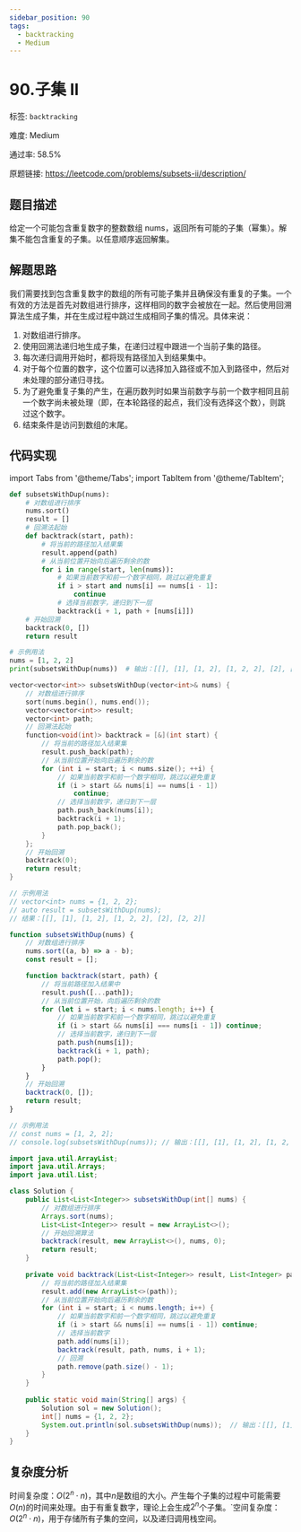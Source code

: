 ```yaml
---
sidebar_position: 90
tags:
  - backtracking
  - Medium
---
```


# 90.子集 II

标签: `backtracking`

难度: Medium

通过率: 58.5%

原题链接: https://leetcode.com/problems/subsets-ii/description/

## 题目描述
给定一个可能包含重复数字的整数数组 nums，返回所有可能的子集（幂集）。解集不能包含重复的子集。以任意顺序返回解集。

## 解题思路
我们需要找到包含重复数字的数组的所有可能子集并且确保没有重复的子集。一个有效的方法是首先对数组进行排序，这样相同的数字会被放在一起。然后使用回溯算法生成子集，并在生成过程中跳过生成相同子集的情况。具体来说：

1. 对数组进行排序。
2. 使用回溯法递归地生成子集，在递归过程中跟进一个当前子集的路径。
3. 每次递归调用开始时，都将现有路径加入到结果集中。
4. 对于每个位置的数字，这个位置可以选择加入路径或不加入到路径中，然后对未处理的部分递归寻找。
5. 为了避免重复子集的产生，在遍历数列时如果当前数字与前一个数字相同且前一个数字尚未被处理（即，在本轮路径的起点，我们没有选择这个数），则跳过这个数字。
6. 结束条件是访问到数组的末尾。

## 代码实现
import Tabs from '@theme/Tabs';
import TabItem from '@theme/TabItem';

<Tabs>
<TabItem value="python" label="Python">

```python
def subsetsWithDup(nums):
    # 对数组进行排序
    nums.sort()
    result = []
    # 回溯法起始
    def backtrack(start, path):
        # 将当前的路径加入结果集
        result.append(path)
        # 从当前位置开始向后遍历剩余的数
        for i in range(start, len(nums)):
            # 如果当前数字和前一个数字相同，跳过以避免重复
            if i > start and nums[i] == nums[i - 1]:
                continue
            # 选择当前数字，递归到下一层
            backtrack(i + 1, path + [nums[i]])
    # 开始回溯
    backtrack(0, [])
    return result

# 示例用法
nums = [1, 2, 2]
print(subsetsWithDup(nums))  # 输出：[[], [1], [1, 2], [1, 2, 2], [2], [2, 2]]
```

</TabItem>
<TabItem value="cpp" label="C++">

```cpp
vector<vector<int>> subsetsWithDup(vector<int>& nums) {
    // 对数组进行排序
    sort(nums.begin(), nums.end());
    vector<vector<int>> result;
    vector<int> path;
    // 回溯法起始
    function<void(int)> backtrack = [&](int start) {
        // 将当前的路径加入结果集
        result.push_back(path);
        // 从当前位置开始向后遍历剩余的数
        for (int i = start; i < nums.size(); ++i) {
            // 如果当前数字和前一个数字相同，跳过以避免重复
            if (i > start && nums[i] == nums[i - 1])
                continue;
            // 选择当前数字，递归到下一层
            path.push_back(nums[i]);
            backtrack(i + 1);
            path.pop_back();
        }
    };
    // 开始回溯
    backtrack(0);
    return result;
}

// 示例用法
// vector<int> nums = {1, 2, 2};
// auto result = subsetsWithDup(nums);
// 结果：[[], [1], [1, 2], [1, 2, 2], [2], [2, 2]]
```

</TabItem>
<TabItem value="javascript" label="JavaScript">

```javascript
function subsetsWithDup(nums) {
    // 对数组进行排序
    nums.sort((a, b) => a - b);
    const result = [];

    function backtrack(start, path) {
        // 将当前路径加入结果中
        result.push([...path]);
        // 从当前位置开始，向后遍历剩余的数
        for (let i = start; i < nums.length; i++) {
            // 如果当前数字和前一个数字相同，跳过以避免重复
            if (i > start && nums[i] === nums[i - 1]) continue;
            // 选择当前数字，递归到下一层
            path.push(nums[i]);
            backtrack(i + 1, path);
            path.pop();
        }
    }
    // 开始回溯
    backtrack(0, []);
    return result;
}

// 示例用法
// const nums = [1, 2, 2];
// console.log(subsetsWithDup(nums)); // 输出：[[], [1], [1, 2], [1, 2, 2], [2], [2, 2]]
```

</TabItem>
<TabItem value="java" label="Java">

```java
import java.util.ArrayList;
import java.util.Arrays;
import java.util.List;

class Solution {
    public List<List<Integer>> subsetsWithDup(int[] nums) {
        // 对数组进行排序
        Arrays.sort(nums);
        List<List<Integer>> result = new ArrayList<>();
        // 开始回溯算法
        backtrack(result, new ArrayList<>(), nums, 0);
        return result;
    }
    
    private void backtrack(List<List<Integer>> result, List<Integer> path, int[] nums, int start) {
        // 将当前的路径加入结果集
        result.add(new ArrayList<>(path));
        // 从当前位置开始向后遍历剩余的数
        for (int i = start; i < nums.length; i++) {
            // 如果当前数字和前一个数字相同，跳过以避免重复
            if (i > start && nums[i] == nums[i - 1]) continue;
            // 选择当前数字
            path.add(nums[i]);
            backtrack(result, path, nums, i + 1);
            // 回溯
            path.remove(path.size() - 1);
        }
    }
    
    public static void main(String[] args) {
        Solution sol = new Solution();
        int[] nums = {1, 2, 2};
        System.out.println(sol.subsetsWithDup(nums));  // 输出：[[], [1], [1, 2], [1, 2, 2], [2], [2, 2]]
    }
}
```

</TabItem>
</Tabs>

## 复杂度分析
时间复杂度：$O(2^n \cdot n)$，其中$n$是数组的大小。产生每个子集的过程中可能需要$O(n)$的时间来处理。由于有重复数字，理论上会生成$2^n$个子集。`空间复杂度：$O(2^n \cdot n)$，用于存储所有子集的空间，以及递归调用栈空间。
